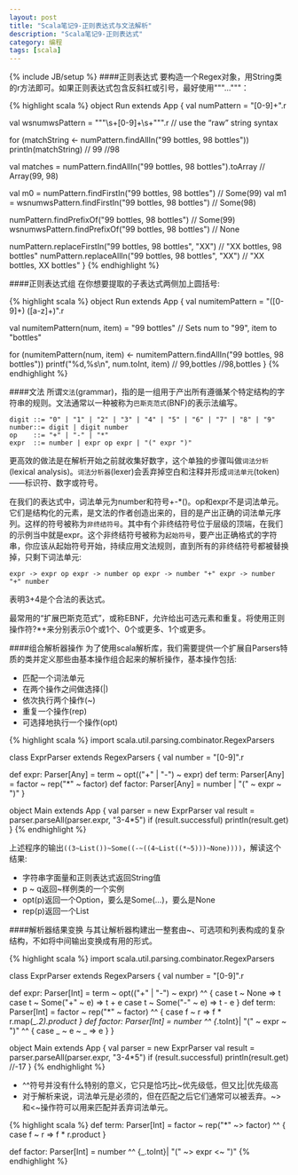 ```yaml
---
layout: post
title: "Scala笔记9-正则表达式与文法解析"
description: "Scala笔记9-正则表达式"
category: 编程
tags: [scala]
---
```

{% include JB/setup %}
####正则表达式
要构造一个Regex对象，用String类的r方法即可。如果正则表达式包含反斜杠或引号，最好使用"""..."""：

{% highlight scala %}
object Run extends App {
  val numPattern = "[0-9]+".r

  val wsnumwsPattern = """\s+[0-9]+\s+""".r // use the “raw” string syntax

  for (matchString <- numPattern.findAllIn("99 bottles, 98 bottles"))
    println(matchString) // 99 
                        //98

  val matches = numPattern.findAllIn("99 bottles, 98 bottles").toArray // Array(99, 98)

  val m0 = numPattern.findFirstIn("99 bottles, 98 bottles") // Some(99)
  val m1 = wsnumwsPattern.findFirstIn("99 bottles, 98 bottles") // Some(98)

  numPattern.findPrefixOf("99 bottles, 98 bottles") // Some(99)
  wsnumwsPattern.findPrefixOf("99 bottles, 98 bottles") // None

  numPattern.replaceFirstIn("99 bottles, 98 bottles", "XX") // "XX bottles, 98 bottles"
  numPattern.replaceAllIn("99 bottles, 98 bottles", "XX") // "XX bottles, XX bottles"
}
{% endhighlight %}

####正则表达式组
在你想要提取的子表达式两侧加上圆括号:

{% highlight scala %}
object Run extends App {
  val numitemPattern = "([0-9]+) ([a-z]+)".r

  val numitemPattern(num, item) = "99 bottles" // Sets num to "99", item to "bottles"

  for (numitemPattern(num, item) <- numitemPattern.findAllIn("99 bottles, 98 bottles"))
    printf("%d,%s\n", num.toInt, item) // 99,bottles
        								  //98,bottles
}
{% endhighlight %}

####文法
所谓`文法`(grammar)，指的是一组用于产出所有遵循某个特定结构的字符串的规则。文法通常以一种被称为`巴斯克范式`(BNF)的表示法编写。

    digit ::= "0" | "1" | "2" | "3" | "4" | "5" | "6" | "7" | "8" | "9"
    number::= digit | digit number
    op    ::= "+" | "-" | "*"
    expr  ::= number | expr op expr | "(" expr ")"

更高效的做法是在解析开始之前就收集好数字，这个单独的步骤叫做`词法分析`(lexical analysis)。`词法分析器`(lexer)会丢弃掉空白和注释并形成`词法单元`(token)——标识符、数字或符号。

在我们的表达式中，词法单元为number和符号+-*()。op和expr不是词法单元。它们是结构化的元素，是文法的作者创造出来的，目的是产出正确的词法单元序列。这样的符号被称为`非终结符号`。其中有个非终结符号位于层级的顶端，在我们的示例当中就是expr。这个非终结符号被称为`起始符号`，要产出正确格式的字符串，你应该从起始符号开始，持续应用文法规则，直到所有的非终结符号都被替换掉，只剩下词法单元:

    expr -> expr op expr -> number op expr -> number "+" expr -> number "+" number

表明3+4是个合法的表达式。

最常用的“扩展巴斯克范式”，或称EBNF，允许给出可选元素和重复。将使用正则操作符?*+来分别表示0个或1个、0个或更多、1个或更多。

####组合解析器操作
为了使用scala解析库，我们需要提供一个扩展自Parsers特质的类并定义那些由基本操作组合起来的解析操作，基本操作包括:

* 匹配一个词法单元
* 在两个操作之间做选择(|)
* 依次执行两个操作(~)
* 重复一个操作(rep)
* 可选择地执行一个操作(opt)

{% highlight scala %}
import scala.util.parsing.combinator.RegexParsers

class ExprParser extends RegexParsers {
  val number = "[0-9]".r
    
  def expr: Parser[Any] = term ~ opt(("+" | "-") ~ expr)
  def term: Parser[Any] = factor ~ rep("*" ~ factor)
  def factor: Parser[Any] = number | "(" ~ expr ~ ")"
}

object Main extends App {
  val parser = new ExprParser
  val result = parser.parseAll(parser.expr, "3-4*5")
  if (result.successful) println(result.get)
}
{% endhighlight %}
 
上述程序的输出`((3~List())~Some((-~((4~List((*~5)))~None))))`，解读这个结果:

* 字符串字面量和正则表达式返回String值
* p ~ q返回~样例类的一个实例
* opt(p)返回一个Option，要么是Some(...)，要么是None
* rep(p)返回一个List

####解析器结果变换
与其让解析器构建出一整套由~、可选项和列表构成的复杂结构，不如将中间输出变换成有用的形式。

{% highlight scala %}
import scala.util.parsing.combinator.RegexParsers

class ExprParser extends RegexParsers {
  val number = "[0-9]".r
    
  def expr: Parser[Int] = term ~ opt(("+" | "-") ~ expr) ^^ {
    case t ~ None => t
    case t ~ Some("+" ~ e) => t + e
    case t ~ Some("-" ~ e) => t - e
  }
  def term: Parser[Int] = factor ~ rep("*" ~ factor) ^^ {
    case f ~ r => f * r.map(_._2).product
  }
  def factor: Parser[Int] = number ^^ {_.toInt}| "(" ~ expr ~ ")" ^^ {
    case _ ~ e ~ _ => e
  }
}

object Main extends App {
  val parser = new ExprParser
  val result = parser.parseAll(parser.expr, "3-4*5")
  if (result.successful) println(result.get) //-17
}
{% endhighlight %}

* ^^符号并没有什么特别的意义，它只是恰巧比~优先级低，但又比|优先级高
* 对于解析来说，词法单元是必须的，但在匹配之后它们通常可以被丢弃。~>和<~操作符可以用来匹配并丢弃词法单元。

{% highlight scala %}
def term: Parser[Int] = factor ~ rep("*" ~> factor) ^^ {
  case f ~ r => f * r.product
}

def factor: Parser[Int] = number ^^ {_.toInt}| "(" ~> expr <~ ")"
{% endhighlight %}

